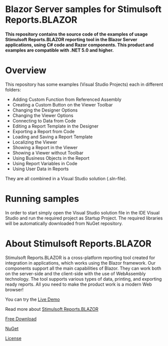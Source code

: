 # Blazor Server samples for Stimulsoft Reports.BLAZOR

#### This repository contains the source code of the examples of usage Stimulsoft Reports.BLAZOR reporting tool in the Blazor Server applications, using C# code and Razor components. This product and examples are compatible with .NET 5.0 and higher.

# Overview
This repository has some examples (Visual Studio Projects) each in different folders:
* Adding Custom Function from Referenced Assembly
* Creating a Custom Button on the Viewer Toolbar
* Changing the Designer Options
* Changing the Viewer Options
* Connecting to Data from Code
* Editing a Report Template in the Designer
* Exporting a Report from Code
* Loading and Saving a Report Template
* Localizing the Viewer
* Showing a Report in the Viewer
* Showing a Viewer without Toolbar
* Using Business Objects in the Report
* Using Report Variables in Code
* Using User Data in Reports

They are all combined in a Visual Studio solution (.sln-file).

# Running samples
In order to start simply open the Visual Studio solution file in the IDE Visual Studio and run the required project as Startup Project. The required libraries will be automatically downloaded from NuGet repository.

# About Stimulsoft Reports.BLAZOR
Stimulsoft Reports.BLAZOR is a cross-platform reporting tool created for integration in applications, which works using the Blazor framework. Our components support all the main capabilities of Blazor. They can work both on the server-side and the client-side with the use of WebAssembly technology. The tool supports various types of data, printing, and exporting ready reports. All you need to make the product work is a modern Web browser!

You can try the [Live Demo](http://demo.stimulsoft.com/#Net)

Read more about [Stimulsoft Reports.BLAZOR](https://www.stimulsoft.com/en/products/reports-blazor)

[Free Download](https://www.stimulsoft.com/en/downloads)

[NuGet](https://www.nuget.org/packages/Stimulsoft.Reports.Blazor)

[License](LICENSE.md)
